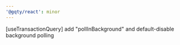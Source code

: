 ```yaml
---
'@gqty/react': minor
---
```


[useTransactionQuery] add "pollInBackground" and default-disable background polling
